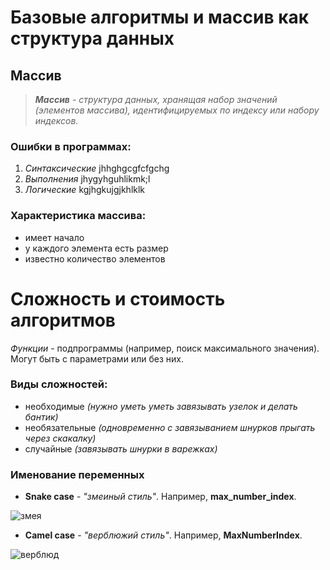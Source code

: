# Базовые алгоритмы и массив как структура данных #

## Массив ##
>*__Массив__ - структура данных, хранящая набор значений (элементов массива), идентифицируемых по индексу или набору индексов.*

### Ошибки в программах:
1. *Синтаксические* jhhghgcgfcfgchg
2. *Выполнения* jhygyhguhlikmk;l
3. *Логические* kgjhgkujgjkhlklk

### Характеристика массива:
* имеет начало
* у каждого элемента есть размер
* известно количество элементов


# Сложность и стоимость алгоритмов #

*Функции* - подпрограммы (например, поиск максимального значения). Могут быть с параметрами или без них.

### Виды сложностей:

* необходимые *(нужно уметь уметь завязывать узелок и делать бантик)*
* необязательные *(одновременно с завязыванием шнурков прыгать через скакалку)*
* случайные *(завязывать шнурки в варежках)*


### Именование переменных

* __Snake case__ - *"змеиный стиль"*. Например, **max_number_index**.

![змея](566.jpg)

* __Camel case__ - *"верблюжий стиль"*. Например, **MaxNumberIndex**.

![верблюд](422.jpg)
